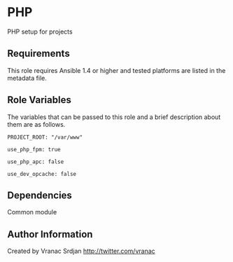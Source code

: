 PHP
========

PHP setup for projects

Requirements
------------

This role requires Ansible 1.4 or higher and tested platforms are listed in the metadata file.

Role Variables
--------------

The variables that can be passed to this role and a brief description about
them are as follows.

    PROJECT_ROOT: "/var/www"
    
    use_php_fpm: true
    
    use_php_apc: false
    
    use_dev_opcache: false

      
Dependencies
------------

Common module


Author Information
------------------

Created by Vranac Srdjan http://twitter.com/vranac

